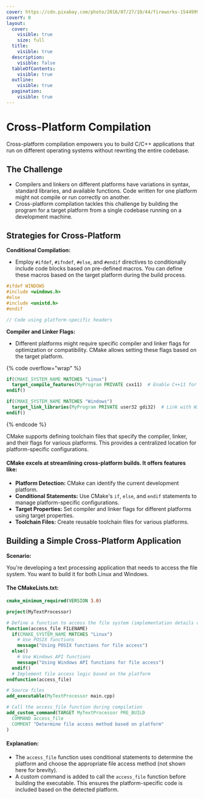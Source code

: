 ```yaml
---
cover: https://cdn.pixabay.com/photo/2016/07/27/10/44/fireworks-1544999_1280.jpg
coverY: 0
layout:
  cover:
    visible: true
    size: full
  title:
    visible: true
  description:
    visible: false
  tableOfContents:
    visible: true
  outline:
    visible: true
  pagination:
    visible: true
---
```


# Cross-Platform Compilation

Cross-platform compilation empowers you to build C/C++ applications that run on different operating systems without rewriting the entire codebase.

## The Challenge

* Compilers and linkers on different platforms have variations in syntax, standard libraries, and available functions. Code written for one platform might not compile or run correctly on another.
* Cross-platform compilation tackles this challenge by building the program for a target platform from a single codebase running on a development machine.

## Strategies for Cross-Platform&#x20;

**Conditional Compilation:**

* Employ `#ifdef`, `#ifndef`, `#else`, and `#endif` directives to conditionally include code blocks based on pre-defined macros. You can define these macros based on the target platform during the build process.

```cpp
#ifdef WINDOWS
#include <windows.h>
#else
#include <unistd.h>
#endif

// Code using platform-specific headers
```

**Compiler and Linker Flags:**

* Different platforms might require specific compiler and linker flags for optimization or compatibility. CMake allows setting these flags based on the target platform.

{% code overflow="wrap" %}
```cmake
if(CMAKE_SYSTEM_NAME MATCHES "Linux")
  target_compile_features(MyProgram PRIVATE cxx11)  # Enable C++11 for Linux
endif()

if(CMAKE_SYSTEM_NAME MATCHES "Windows")
  target_link_libraries(MyProgram PRIVATE user32 gdi32)  # Link with Windows UI libraries
endif()
```
{% endcode %}

CMake supports defining toolchain files that specify the compiler, linker, and their flags for various platforms. This provides a centralized location for platform-specific configurations.

#### CMake excels at streamlining cross-platform builds. It offers features like:

* **Platform Detection:** CMake can identify the current development platform.
* **Conditional Statements:** Use CMake's `if`, `else`, and `endif` statements to manage platform-specific configurations.
* **Target Properties:** Set compiler and linker flags for different platforms using target properties.
* **Toolchain Files:** Create reusable toolchain files for various platforms.

## Building a Simple Cross-Platform Application

**Scenario:**

You're developing a text processing application that needs to access the file system. You want to build it for both Linux and Windows.

#### The CMakeLists.txt:

```cmake
cmake_minimum_required(VERSION 3.0)

project(MyTextProcessor)

# Define a function to access the file system (implementation details omitted)
function(access_file FILENAME)
  if(CMAKE_SYSTEM_NAME MATCHES "Linux")
    # Use POSIX functions
    message("Using POSIX functions for file access")
  else()
    # Use Windows API functions
    message("Using Windows API functions for file access")
  endif()
  # Implement file access logic based on the platform
endfunction(access_file)

# Source files
add_executable(MyTextProcessor main.cpp)

# Call the access_file function during compilation
add_custom_command(TARGET MyTextProcessor PRE_BUILD
  COMMAND access_file
  COMMENT "Determine file access method based on platform"
)
```

#### **Explanation:**

* The `access_file` function uses conditional statements to determine the platform and choose the appropriate file access method (not shown here for brevity).
* A custom command is added to call the `access_file` function before building the executable. This ensures the platform-specific code is included based on the detected platform.
